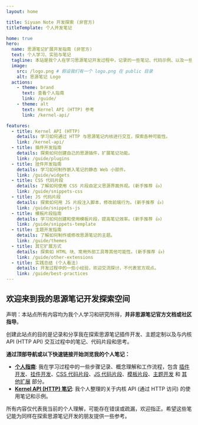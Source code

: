 ```yaml
---
layout: home

title: Siyuan Note 开发探索 (非官方)
titleTemplate: 个人开发笔记

home: true
hero:
  name: 思源笔记扩展开发指南 (非官方)
  text: 个人学习、实验与笔记
  tagline: 本站是我个人在学习思源笔记开发过程中，记录的一些笔记、代码示例、以及一些不成熟的最佳实践总结。内容仅供参考，非官方出品。
  image:
    src: /logo.png # 假设我们有一个 logo.png 在 public 目录
    alt: 思源笔记 Logo
  actions:
    - theme: brand
      text: 查看个人指南
      link: /guide/
    - theme: alt
      text: Kernel API (HTTP) 参考
      link: /kernel-api/

features:
  - title: Kernel API (HTTP)
    details: 学习如何通过 HTTP 与思源笔记内核进行交互，探索各种可能性。
    link: /kernel-api/
  - title: 插件开发指南
    details: 探索如何创建自己的思源插件，扩展笔记功能。
    link: /guide/plugins
  - title: 挂件开发指南
    details: 学习如何制作嵌入笔记的静态 Web 小部件。
    link: /guide/widgets
  - title: CSS 代码片段
    details: 了解如何使用 CSS 片段自定义思源界面外观。(新手推荐 👍)
    link: /guide/snippets-css
  - title: JS 代码片段
    details: 探索如何用 JS 片段注入脚本，修改前端行为。(新手推荐 👍)
    link: /guide/snippets-js
  - title: 模板片段指南
    details: 学习如何创建和使用模板片段，提高笔记效率。(新手推荐 👍)
    link: /guide/snippets-template
  - title: 主题开发指南
    details: 了解如何制作或修改思源笔记的主题。
    link: /guide/themes
  - title: 其它扩展方式
    details: 探索如 HTML 块、常用外部工具等其他可能性。(新手推荐 👍)
    link: /guide/other-extensions
  - title: 实践总结 (个人看法)
    details: 开发过程中的一些小经验，欢迎交流探讨，不代表官方观点。
    link: /guide/best-practices
---
```


## 欢迎来到我的思源笔记开发探索空间

声明：本站点所有内容均为我个人学习和研究所得，**并非思源笔记官方文档或社区指导**。

创建此站点的目的是记录和分享我在探索思源笔记插件开发、主题定制以及与内核 API (HTTP API) 交互过程中的笔记、代码片段和思考。

**通过顶部导航或以下快速链接开始浏览我的个人笔记：**

- **[个人指南](/guide/)**: 我在学习过程中的一些步骤记录、概念理解和工作流程，包含 [插件开发](/guide/plugins)、[挂件开发](/guide/widgets)、[CSS 代码片段](/guide/snippets-css)、[JS 代码片段](/guide/snippets-js)、[模板片段](/guide/snippets-template)、[主题开发](/guide/themes) 和 [其他扩展](/guide/other-extensions) 部分。
- **[Kernel API (HTTP) 笔记](/kernel-api/)**: 我个人整理的关于内核 API (通过 HTTP 访问) 的使用笔记和示例。

所有内容仅代表我当前的个人理解，可能存在错误或疏漏，欢迎指正。希望这些笔记能为同样在探索思源笔记开发的朋友提供一些参考。 